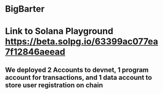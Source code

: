 # BigBarter

# Link to Solana Playground https://beta.solpg.io/63399ac077ea7f12846aeead

## We deployed 2 Accounts to devnet, 1 program account for transactions, and 1 data account to store user registration on chain